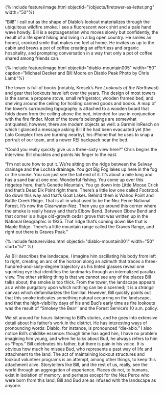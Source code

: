 {% include feature/image.html objectid="/objects/firetower-as-letter.png" width="50"%}

“Bill!” I call out as the shape of Diablo’s lookout materializes through the ubiquitous wildfire smoke. I see a fluorescent work shirt and a pale hand wave howdy. Bill is a septuagenarian who moves slowly but confidently, the result of a life spent hiking and living in a big open country. He smiles an honest, crooked smile that makes me feel at home. He invites us up to the cabin and brews a pot of coffee creating an effortless and organic hospitality, and prompting conversation in a way that only a pot of coffee shared among friends can.

{% include feature/image.html objectid="diablo-mountain005" width="50" caption="Michael Decker and Bill Moore on Diablo Peak
Photo by Chris Lamb"%}

The tower is full of books (notably, Kresek’s _Fire Lookouts of the Northwest_) and gear that lookouts have left over the years. The design of most towers is the same: a propane stove, small refrigerator, wooden framed bed, and shelving around the ceiling for holding canned goods and books. A map of the tower’s surrounding topography is attached to a wooden board that folds down from the ceiling above the bed, intended for use in conjunction with the fire finder. Most of the tower’s belongings are somewhat antiquated; however, there are modern objects as well: a Garmin InReach on which I glanced a message asking Bill if he had been evacuated yet (the Lolo Complex fires are burning nearby), his iPhone that he uses to snap a portrait of our team, and a newer REI backpack near the bed.

“Could you really quickly give us a three-sixty view here?” Chris begins the interview. Bill chuckles and points his finger to the east.

“I’m not sure how to put it. We’re sitting on the ridge between the Selway drainage and the Lochsa drainage. You got Big Fog lakes up here in the fog or the smoke. You can just see the tail end of it. It’s about a mile long and has a sand bar at one end. Wonderful fishing. You come up over this ridgetop here, that’s Genette Mountain. You go down into Little Moose Crick and that’s Dead Elk Point right there. There’s a little low one called Footstool. Go down this way and that’s Goat Lakes. Behind them is Wahoo Point and Battle Creek Ridge. That is all in what used to be the Nez Perce National Forest. It’s now the Clearwater-Nez. Then you go around this corner where the smoke is really heavy and that’s Elbow Bend. Between Elbow Bend and that corner is a huge old-growth cedar grove that was written up in the National Geographic in 1935. That ridge that’s coming down like that is Maple Ridge. There’s a little mountain range called the Graves Range, and right out there is Graves Peak.”

{% include feature/video.html objectid="diablo-mountain001" width="50" start="57" %}

As Bill describes the landscape, I imagine him oscillating his body from left to right, creating an arc of the horizon along an azimuth that traces a three-hundred-and-sixty-degree trajectory as his tinted glasses reveal one squinting eye that identifies the landmarks through an internalized parallax view. The other striking thing is that we cannot see any of the places Bill talks about; the smoke is too thick. From the tower, the landscape appears as a white purgatory upon which nothing can be discerned; it is a _strange_ canvas which defamiliarizes the familiar. However, Bill quickly points out that this smoke indicates something natural occurring on the landscape, and that the high-visibility days of his and Bud’s early time as fire lookouts was the result of “Smokey the Bear’’ and the Forest Service’s 10 a.m. policy.

We sit around for hours listening to Bill’s stories, and he goes into extensive detail about his father’s work in the district. He has interesting ways of pronouncing words: Diablo, for instance, is pronounced “die-ablo.” I also notice Bill’s childlike essence: though time has aged him, I have no problem imagining him young, and when he talks about Bud, he always refers to him as “Pops.” Bill celebrates his father, but there is pain in his voice. It is obvious how much he misses Bud, who represents a past way of life and attachment to the land. The act of maintaining lookout structures and lookout volunteer programs is an attempt, among other things, to keep this attachment alive. Storytellers like Bill, and the rest of us, really, see the world through an aggregation of experience. Places do not, to humans, exist in isolation of memory, and perhaps except for the Nez Perce who were born from this land, Bill and Bud are as infused with the landscape as anyone.

